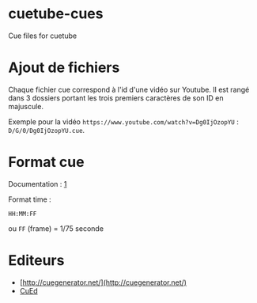 # cuetube-cues
Cue files for cuetube

# Ajout de fichiers
Chaque fichier cue correspond à l'id d'une vidéo sur Youtube.
Il est rangé dans 3 dossiers portant les trois premiers caractères de son ID en majuscule.

Exemple pour la vidéo `https://www.youtube.com/watch?v=Dg0IjOzopYU` : `D/G/0/Dg0IjOzopYU.cue`.

# Format cue

Documentation : [1]

Format time :

    HH:MM:FF

ou `FF` (frame) = 1/75 seconde

# Editeurs

  - [http://cuegenerator.net/](http://cuegenerator.net/)
  - [CuEd][2]

[1]: http://wiki.hydrogenaud.io/index.php?title=Cue_sheet#Multiple_files_with_corrected_gaps
[2]: http://bitje.de/cued/Doc/main.pl?dst=ActCueSheet_Edit&DoDemoSheet=1&Lang=enable